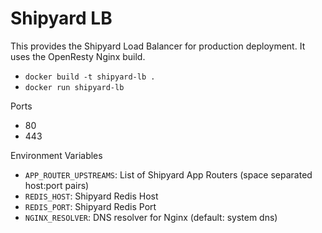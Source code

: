 # Shipyard LB

This provides the Shipyard Load Balancer for production deployment.  It uses
the OpenResty Nginx build.

* `docker build -t shipyard-lb .`
* `docker run shipyard-lb`

Ports

* 80
* 443

Environment Variables

* `APP_ROUTER_UPSTREAMS`: List of Shipyard App Routers (space separated host:port pairs)
* `REDIS_HOST`: Shipyard Redis Host
* `REDIS_PORT`: Shipyard Redis Port
* `NGINX_RESOLVER`: DNS resolver for Nginx (default: system dns)
